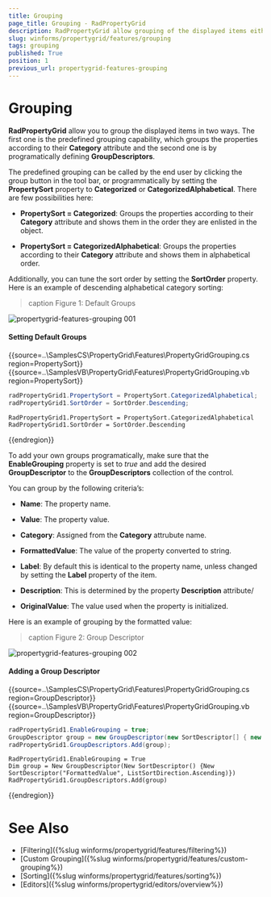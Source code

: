 ```yaml
---
title: Grouping
page_title: Grouping - RadPropertyGrid
description: RadPropertyGrid allow grouping of the displayed items either by the Category attribute or by adding group descriptors.
slug: winforms/propertygrid/features/grouping
tags: grouping
published: True
position: 1
previous_url: propertygrid-features-grouping
---
```


# Grouping

**RadPropertyGrid** allow you to group the displayed items in two ways. The first one is the predefined grouping capability, which groups the properties according to their __Category__ attribute and the second one is by programatically defining __GroupDescriptors__.

The predefined grouping can be called by the end user by clicking the group button in the tool bar, or programmatically by setting the __PropertySort__ property to __Categorized__ or __CategorizedAlphabetical__. There are few possibilities here:

* __PropertySort = Categorized__: Groups the properties according to their __Category__ attribute and shows them in the order they are enlisted in the object.

* __PropertySort = CategorizedAlphabetical__: Groups the properties according to their __Category__ attribute and shows them in alphabetical order.

Additionally, you can tune the sort order by setting the __SortOrder__ property. Here is an example of descending alphabetical category sorting:

>caption Figure 1: Default Groups

![propertygrid-features-grouping 001](images/propertygrid-features-grouping001.png)

#### Setting Default Groups

{{source=..\SamplesCS\PropertyGrid\Features\PropertyGridGrouping.cs region=PropertySort}} 
{{source=..\SamplesVB\PropertyGrid\Features\PropertyGridGrouping.vb region=PropertySort}} 

````C#
radPropertyGrid1.PropertySort = PropertySort.CategorizedAlphabetical;
radPropertyGrid1.SortOrder = SortOrder.Descending;

````
````VB.NET
RadPropertyGrid1.PropertySort = PropertySort.CategorizedAlphabetical
RadPropertyGrid1.SortOrder = SortOrder.Descending

````

{{endregion}}

To add your own groups programatically, make sure that the __EnableGrouping__ property is set to *true* and add the desired __GroupDescriptor__ to the __GroupDescriptors__ collection of the control.

You can group by the following criteria’s: 

* __Name__: The property name.

* __Value__: The property value.

* __Category__: Assigned from the __Category__ attrubute name.

* __FormattedValue__: The value of the property converted to string.

* __Label__: By default this is identical to the property name, unless changed by setting the __Label__ property of the item.

* __Description__: This is determined by the property __Description__ attribute/

* __OriginalValue__: The value used when the property is initialized.

Here is an example of grouping by the formatted value:

>caption Figure 2: Group Descriptor

![propertygrid-features-grouping 002](images/propertygrid-features-grouping002.png) 

#### Adding a Group Descriptor

{{source=..\SamplesCS\PropertyGrid\Features\PropertyGridGrouping.cs region=GroupDescriptor}} 
{{source=..\SamplesVB\PropertyGrid\Features\PropertyGridGrouping.vb region=GroupDescriptor}} 

````C#
radPropertyGrid1.EnableGrouping = true;
GroupDescriptor group = new GroupDescriptor(new SortDescriptor[] { new SortDescriptor("FormattedValue", ListSortDirection.Ascending) });
radPropertyGrid1.GroupDescriptors.Add(group);

````
````VB.NET
RadPropertyGrid1.EnableGrouping = True
Dim group = New GroupDescriptor(New SortDescriptor() {New SortDescriptor("FormattedValue", ListSortDirection.Ascending)})
RadPropertyGrid1.GroupDescriptors.Add(group)

````

{{endregion}}

# See Also

* [Filtering]({%slug winforms/propertygrid/features/filtering%})
* [Custom Grouping]({%slug winforms/propertygrid/features/custom-grouping%})
* [Sorting]({%slug winforms/propertygrid/features/sorting%})
* [Editors]({%slug winforms/propertygrid/editors/overview%})

